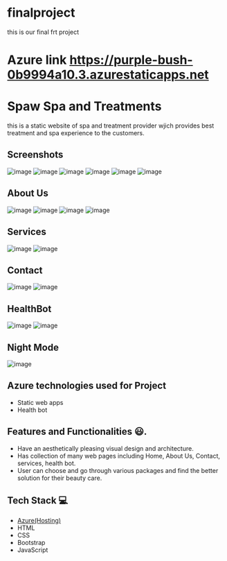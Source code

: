 # finalproject
this is our final frt project
# Azure link https://purple-bush-0b9994a10.3.azurestaticapps.net
 
 
 # Spaw Spa and Treatments
 this is a static website of spa and treatment provider wjich provides best treatment and spa experience to the customers.
 
 ## Screenshots
 ![image](https://user-images.githubusercontent.com/122031762/235079401-1b2e8c17-a2e2-4a1f-90ad-9d8543e06132.png)
![image](https://user-images.githubusercontent.com/122031762/235079806-1ce3a124-e820-4654-99bf-b5c8bb250740.png)
![image](https://user-images.githubusercontent.com/122031762/235079870-4598457a-5bd3-4585-9508-bfb15f752533.png)
![image](https://user-images.githubusercontent.com/122031762/235079958-139f0444-2f28-4797-a4de-65e2431c5f36.png)
![image](https://user-images.githubusercontent.com/122031762/235080106-23b6c118-dd91-49fb-a3bf-f2afd45a7908.png)
![image](https://user-images.githubusercontent.com/122031762/235080236-46aded72-55e8-48cd-827e-7ebdaf7d82a4.png)

## About Us
![image](https://user-images.githubusercontent.com/122031762/235080503-86023733-1759-4da8-9ceb-79f3ba479ce1.png)
![image](https://user-images.githubusercontent.com/122031762/235080624-b19fc0cc-7331-4964-9a3d-668ceff094de.png)
![image](https://user-images.githubusercontent.com/122031762/235080678-668b42d7-03fb-4f27-ac5b-424c1fa8b043.png)
![image](https://user-images.githubusercontent.com/122031762/235080775-3570d141-1ca7-46a9-a5d0-a3cc7ec22291.png)

## Services
 ![image](https://user-images.githubusercontent.com/122031762/235082154-38aafd3c-62d1-4e46-9f5a-354f694e4f36.png)
![image](https://user-images.githubusercontent.com/122031762/235082226-b896352c-62ac-4041-b81a-3244298de461.png)

## Contact
![image](https://user-images.githubusercontent.com/122031762/235082313-d4d0648e-7292-44f6-8789-10069b0b143d.png)
![image](https://user-images.githubusercontent.com/122031762/235082390-c592eaa3-da3f-47d3-bd51-58b3988c0410.png)

## HealthBot
![image](https://user-images.githubusercontent.com/122031762/235082547-d24c6eb7-42e8-4328-8ec4-ec7c7b86a572.png)
![image](https://user-images.githubusercontent.com/122031762/235082668-7a1bd02e-37ea-4a58-bda4-630be6cf8f93.png)

## Night Mode
![image](https://user-images.githubusercontent.com/122031762/235082849-9f511e1e-ea09-4fad-8f8d-5179710d1680.png)

 ## Azure technologies used for Project

- Static web apps
- Health bot

## Features and Functionalities 😃.
- Have an aesthetically pleasing visual design and architecture.
- Has collection of many web pages including Home, About Us, Contact, services, health bot.
- User can choose and go through various packages and find the better solution for their beauty care.

## Tech Stack 💻

- [Azure(Hosting)](https://azure.microsoft.com/en-in/features/azure-portal/)
- HTML
- CSS
- Bootstrap
- JavaScript

 
